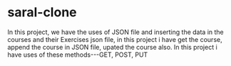 # saral-clone

In this project, we have the uses of JSON file and inserting the data in the courses and their Exercises json file,
in this project i have get the course, append the course in JSON file, upated the course also.
In this project i have uses of these methods---GET, POST, PUT
